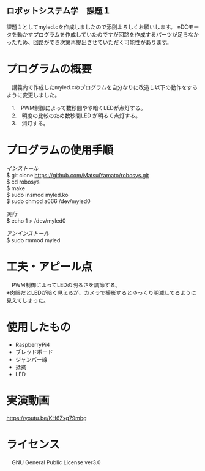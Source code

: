 ## ロボットシステム学　課題１

課題１としてmyled.cを作成しましたので添削よろしくお願いします。
※DCモータを動かすプログラムを作成していたのですが回路を作成するパーツが足らなかったため、回路ができ次第再提出させていただく可能性があります。  

# プログラムの概要

　講義内で作成したmyled.cのプログラムを自分なりに改造し以下の動作をするように変更しました。  
 
 
　1.　PWM制御によって数秒間やや暗くLEDが点灯する。  
　2.　明度の比較のため数秒間LED が明るく点灯する。  
　3.　消灯する。  
# プログラムの使用手順
 _インストール_  
 $ git clone https://github.com/MatsuiYamato/robosys.git  
 $ cd robosys  
 $ make  
 $ sudo insmod myled.ko  
 $ sudo chmod a666 /dev/myled0
 
 _実行_  
 $ echo 1 > /dev/myled0  
 
 _アンインストール_  
 $ sudo rmmod myled  
 
# 工夫・アピール点
　PWM制御によってLEDの明るさを調節する。  
 ※肉眼だとLEDが暗く見えるが、カメラで撮影するとゆっくり明滅してるように見えてしまった。
# 使用したもの
 * RaspberryPi4  
 * ブレッドボード  
 * ジャンパー線  
 * 抵抗  
 * LED  
 
 # 実演動画
 https://youtu.be/KH6Zxg79mbg
 
 # ライセンス
 　GNU General Public License ver3.0
 
　


